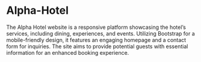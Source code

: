 # Alpha-Hotel
The Alpha Hotel website is a responsive platform showcasing the hotel’s services, including dining, experiences, and events. Utilizing Bootstrap for a mobile-friendly design, it features an engaging homepage and a contact form for inquiries. The site aims to provide potential guests with essential information for an enhanced booking experience.
